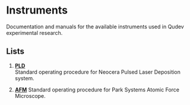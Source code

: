 # Instruments

Documentation and manuals for the available instruments used in Qudev experimental research.

## Lists

1. **[PLD](./pld.md)**  
   Standard operating procedure for Neocera Pulsed Laser Deposition system.

2. **[AFM](./afm.md)**
   Standard operating procedure for Park Systems Atomic Force Microscope.
